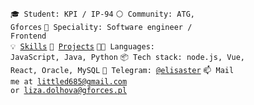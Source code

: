 <code>🎓 Student: KPI / IP-94</code>
<code>⚪ Community: ATG, Gforces</code>
<code>👷 Speciality: Software engineer / Frontend</code><br>
<code>💡 [Skills](SKILLS.md)</code>
<code>🧻 [Projects](PROJECTS.md)</code>
<code>🧑‍💻 Languages: JavaScript, Java, Python</code>
<code>📦 Tech stack: node.js, Vue, React, Oracle, MySQL</code>
<code>💬 Telegram: [@elisaster](https://telegram.me/elisaster)</code>
<code>📫 Mail me at [littled685@gmail.com](mailto:littled685@gmail.com) or [liza.dolhova@gforces.pl](mailto:liza.dolhova@gforces.pl)</code>
